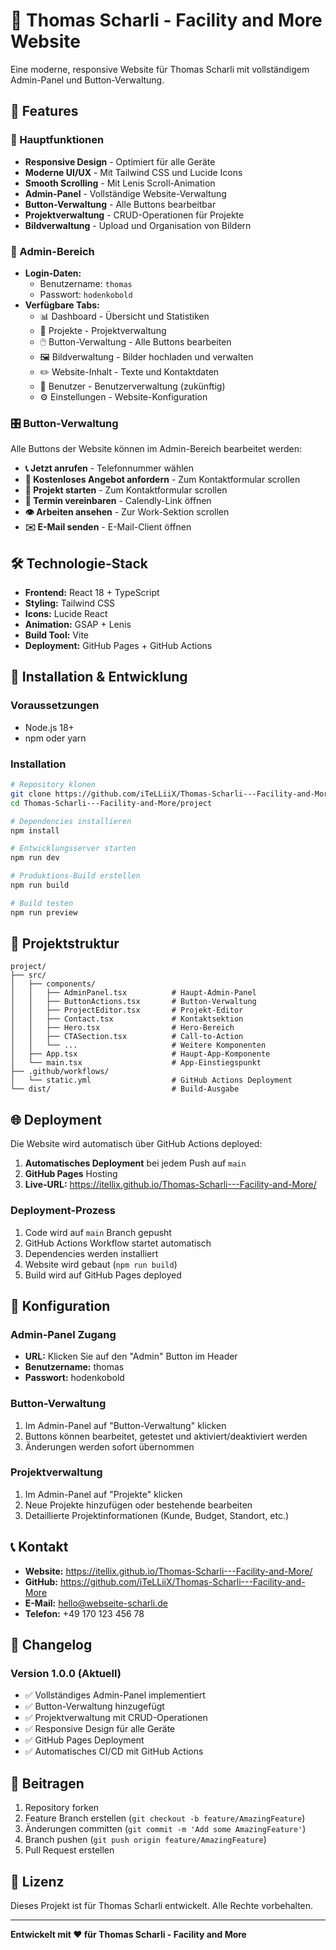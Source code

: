 # 🚀 Thomas Scharli - Facility and More Website

Eine moderne, responsive Website für Thomas Scharli mit vollständigem Admin-Panel und Button-Verwaltung.

## 🌟 Features

### 🎯 Hauptfunktionen
- **Responsive Design** - Optimiert für alle Geräte
- **Moderne UI/UX** - Mit Tailwind CSS und Lucide Icons
- **Smooth Scrolling** - Mit Lenis Scroll-Animation
- **Admin-Panel** - Vollständige Website-Verwaltung
- **Button-Verwaltung** - Alle Buttons bearbeitbar
- **Projektverwaltung** - CRUD-Operationen für Projekte
- **Bildverwaltung** - Upload und Organisation von Bildern

### 🔐 Admin-Bereich
- **Login-Daten:** 
  - Benutzername: `thomas`
  - Passwort: `hodenkobold`
- **Verfügbare Tabs:**
  - 📊 Dashboard - Übersicht und Statistiken
  - 📁 Projekte - Projektverwaltung
  - 🖱️ Button-Verwaltung - Alle Buttons bearbeiten
  - 🖼️ Bildverwaltung - Bilder hochladen und verwalten
  - ✏️ Website-Inhalt - Texte und Kontaktdaten
  - 👥 Benutzer - Benutzerverwaltung (zukünftig)
  - ⚙️ Einstellungen - Website-Konfiguration

### 🎛️ Button-Verwaltung
Alle Buttons der Website können im Admin-Bereich bearbeitet werden:

- **📞 Jetzt anrufen** - Telefonnummer wählen
- **💬 Kostenloses Angebot anfordern** - Zum Kontaktformular scrollen
- **🚀 Projekt starten** - Zum Kontaktformular scrollen
- **📅 Termin vereinbaren** - Calendly-Link öffnen
- **👁️ Arbeiten ansehen** - Zur Work-Sektion scrollen
- **✉️ E-Mail senden** - E-Mail-Client öffnen

## 🛠️ Technologie-Stack

- **Frontend:** React 18 + TypeScript
- **Styling:** Tailwind CSS
- **Icons:** Lucide React
- **Animation:** GSAP + Lenis
- **Build Tool:** Vite
- **Deployment:** GitHub Pages + GitHub Actions

## 🚀 Installation & Entwicklung

### Voraussetzungen
- Node.js 18+
- npm oder yarn

### Installation
```bash
# Repository klonen
git clone https://github.com/iTeLLiiX/Thomas-Scharli---Facility-and-More.git
cd Thomas-Scharli---Facility-and-More/project

# Dependencies installieren
npm install

# Entwicklungsserver starten
npm run dev

# Produktions-Build erstellen
npm run build

# Build testen
npm run preview
```

## 📁 Projektstruktur

```
project/
├── src/
│   ├── components/
│   │   ├── AdminPanel.tsx          # Haupt-Admin-Panel
│   │   ├── ButtonActions.tsx       # Button-Verwaltung
│   │   ├── ProjectEditor.tsx       # Projekt-Editor
│   │   ├── Contact.tsx             # Kontaktsektion
│   │   ├── Hero.tsx                # Hero-Bereich
│   │   ├── CTASection.tsx          # Call-to-Action
│   │   └── ...                     # Weitere Komponenten
│   ├── App.tsx                     # Haupt-App-Komponente
│   └── main.tsx                    # App-Einstiegspunkt
├── .github/workflows/
│   └── static.yml                  # GitHub Actions Deployment
└── dist/                           # Build-Ausgabe
```

## 🌐 Deployment

Die Website wird automatisch über GitHub Actions deployed:

1. **Automatisches Deployment** bei jedem Push auf `main`
2. **GitHub Pages** Hosting
3. **Live-URL:** https://itellix.github.io/Thomas-Scharli---Facility-and-More/

### Deployment-Prozess
1. Code wird auf `main` Branch gepusht
2. GitHub Actions Workflow startet automatisch
3. Dependencies werden installiert
4. Website wird gebaut (`npm run build`)
5. Build wird auf GitHub Pages deployed

## 🔧 Konfiguration

### Admin-Panel Zugang
- **URL:** Klicken Sie auf den "Admin" Button im Header
- **Benutzername:** thomas
- **Passwort:** hodenkobold

### Button-Verwaltung
1. Im Admin-Panel auf "Button-Verwaltung" klicken
2. Buttons können bearbeitet, getestet und aktiviert/deaktiviert werden
3. Änderungen werden sofort übernommen

### Projektverwaltung
1. Im Admin-Panel auf "Projekte" klicken
2. Neue Projekte hinzufügen oder bestehende bearbeiten
3. Detaillierte Projektinformationen (Kunde, Budget, Standort, etc.)

## 📞 Kontakt

- **Website:** https://itellix.github.io/Thomas-Scharli---Facility-and-More/
- **GitHub:** https://github.com/iTeLLiiX/Thomas-Scharli---Facility-and-More
- **E-Mail:** hello@webseite-scharli.de
- **Telefon:** +49 170 123 456 78

## 📝 Changelog

### Version 1.0.0 (Aktuell)
- ✅ Vollständiges Admin-Panel implementiert
- ✅ Button-Verwaltung hinzugefügt
- ✅ Projektverwaltung mit CRUD-Operationen
- ✅ Responsive Design für alle Geräte
- ✅ GitHub Pages Deployment
- ✅ Automatisches CI/CD mit GitHub Actions

## 🤝 Beitragen

1. Repository forken
2. Feature Branch erstellen (`git checkout -b feature/AmazingFeature`)
3. Änderungen committen (`git commit -m 'Add some AmazingFeature'`)
4. Branch pushen (`git push origin feature/AmazingFeature`)
5. Pull Request erstellen

## 📄 Lizenz

Dieses Projekt ist für Thomas Scharli entwickelt. Alle Rechte vorbehalten.

---

**Entwickelt mit ❤️ für Thomas Scharli - Facility and More**

